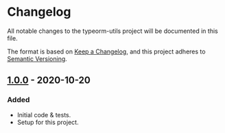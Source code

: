 # Changelog
All notable changes to the typeorm-utils project will be documented in this file.

The format is based on [Keep a Changelog](https://keepachangelog.com/en/1.0.0/),
and this project adheres to [Semantic Versioning](https://semver.org/spec/v2.0.0.html).

<!--## [Unreleased]-->
## [1.0.0] - 2020-10-20
### Added
- Initial code & tests.
- Setup for this project.

[Unreleased]: https://github.com/Ionaru/typeorm-utils/compare/1.0.0...HEAD
[1.0.0]: https://github.com/Ionaru/web-server/compare/e405b86...1.0.0

